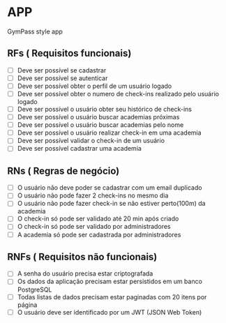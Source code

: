 # APP

GymPass style app

## RFs ( Requisitos funcionais)

- [ ] Deve ser possível se cadastrar
- [ ] Deve ser possível se autenticar
- [ ] Deve ser possível obter o perfil de um usuário logado
- [ ] Deve ser possível obter o numero de check-ins realizado pelo usuário logado
- [ ] Deve ser possível o usuário obter seu histórico de check-ins
- [ ] Deve ser possível o usuário buscar academias próximas
- [ ] Deve ser possível o usuário buscar academias pelo nome
- [ ] Deve ser possível o usuário realizar check-in em uma academia
- [ ] Deve ser possível validar o check-in de um usuário
- [ ] Deve ser possível cadastrar uma academia

## RNs ( Regras de negócio)

- [ ] O usuário não deve poder se cadastrar com um email duplicado
- [ ] O usuário não pode fazer 2 check-ins no mesmo dia
- [ ] O usuário não pode fazer check-in se não estiver perto(100m) da academia
- [ ] O check-in só pode ser validado até 20 min após criado
- [ ] O check-in só pode ser validado por administradores
- [ ] A academia só pode ser cadastrada por administradores

## RNFs ( Requisitos não funcionais)

- [ ] A senha do usuário precisa estar criptografada
- [ ] Os dados da aplicação precisam estar persistidos em um banco PostgreSQL
- [ ] Todas listas de dados precisam estar paginadas com 20 itens por página
- [ ] O usuário deve ser identificado por um JWT (JSON Web Token)
